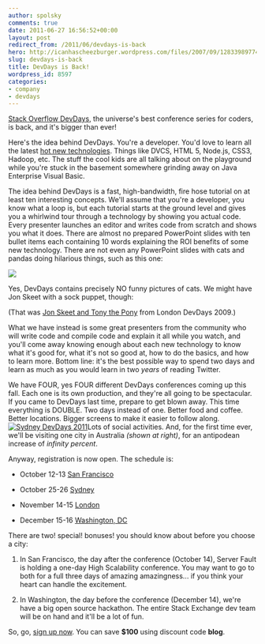```yaml
---
author: spolsky
comments: true
date: 2011-06-27 16:56:52+00:00
layout: post
redirect_from: /2011/06/devdays-is-back
hero: http://icanhascheezburger.wordpress.com/files/2007/09/128339897745781250screwdisno.jpg
slug: devdays-is-back
title: DevDays is Back!
wordpress_id: 8597
categories:
- company
- devdays
---
```


[Stack Overflow DevDays](http://devdays.stackoverflow.com/), the universe's best conference series for coders, is back, and it's bigger than ever!

Here's the idea behind DevDays. You're a developer. You'd love to learn all the latest [hot new technologies](http://meta.stackoverflow.com/questions/88052/what-topics-would-you-like-to-learn-at-devdays-2011). Things like DVCS, HTML 5, Node.js, CSS3, Hadoop, etc. The stuff the cool kids are all talking about on the playground while you're stuck in the basement somewhere grinding away on Java Enterprise Visual Basic.

The idea behind DevDays is a fast, high-bandwidth, fire hose tutorial on at least ten interesting concepts. We'll assume that you're a developer, you know what a loop is, but each tutorial starts at the ground level and gives you a whirlwind tour through a technology by showing you actual code. Every presenter launches an editor and writes code from scratch and shows you what it does. There are almost no prepared PowerPoint slides with ten bullet items each containing 10 words explaining the ROI benefits of some new technology. There are not even any PowerPoint slides with cats and pandas doing hilarious things, such as this one:

[![](http://icanhascheezburger.wordpress.com/files/2007/09/128339897745781250screwdisno.jpg)](http://icanhascheezburger.com/2007/09/25/screw-dis-no-wants/?utm_source=embed&utm_medium=web&utm_campaign=sharewidget)

Yes, DevDays contains precisely NO funny pictures of cats. We might have Jon Skeet with a sock puppet, though:



(That was [Jon Skeet and Tony the Pony](http://vimeo.com/7403673) from London DevDays 2009.)

What we have instead is some great presenters from the community who will write code and compile code and explain it all while you watch, and you'll come away knowing enough about each new technology to know what it's good for, what it's not so good at, how to do the basics, and how to learn more. Bottom line: it's the best possible way to spend two days and learn as much as you would learn in two _years_ of reading Twitter.

We have FOUR, yes FOUR different DevDays conferences coming up this fall. Each one is its own production, and they're all going to be spectacular. If you came to DevDays last time, prepare to get blown away. This time everything is DOUBLE. Two days instead of one. Better food and coffee. Better locations. Bigger screens to make it easier to follow along. [![Sydney DevDays 2011](http://blog.stackoverflow.com/wp-content/uploads/DevDaysSydney2011.png)](http://devdays.stackoverflow.com/)Lots of social activities. And, for the first time ever, we'll be visiting one city in Australia _(shown at right)_, for an antipodean increase of _infinity percent_.

Anyway, registration is now open. The schedule is:





  * October 12-13 [San Francisco](http://devdays.stackoverflow.com/san-francisco/)


  * October 25-26 [Sydney](http://devdays.stackoverflow.com/sydney/)


  * November 14-15 [London](http://devdays.stackoverflow.com/london/)


  * December 15-16 [Washington, DC](http://devdays.stackoverflow.com/washington-dc/)



There are two! special! bonuses! you should know about before you choose a city:



  1. In San Francisco, the day after the conference (October 14), Server Fault is holding a one-day High Scalability conference. You may want to go to both for a full three days of amazing amazingness... if you think your heart can handle the excitement.


  2. In Washington, the day before the conference (December 14), we're have a big open source hackathon. The entire Stack Exchange dev team will be on hand and it'll be a lot of fun.



So, go, [sign up now](http://devdays.stackoverflow.com/). You can save **$100** using discount code **blog**.
